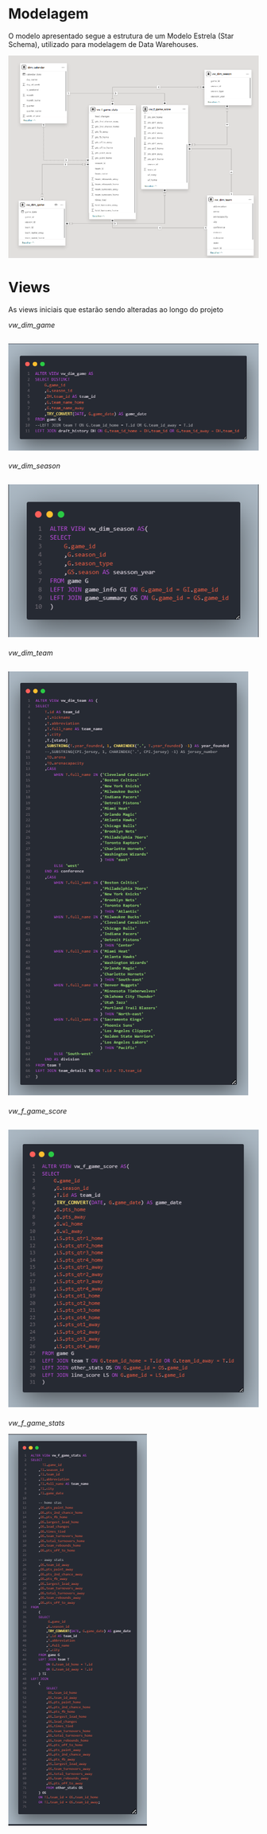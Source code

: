 # **Modelagem**

O modelo apresentado segue a estrutura de um Modelo Estrela (Star Schema), utilizado para modelagem de Data Warehouses.

![alt text](image-6.png)

# Views

As views iniciais que estarão sendo alteradas ao longo do projeto

*vw_dim_game*

![alt text](image-1.png)
--
*vw_dim_season*

![alt text](image-2.png)
--
*vw_dim_team*

![alt text](image-3.png)
--
*vw_f_game_score*

![alt text](image-4.png)
--
*vw_f_game_stats*

![alt text](image-5.png)